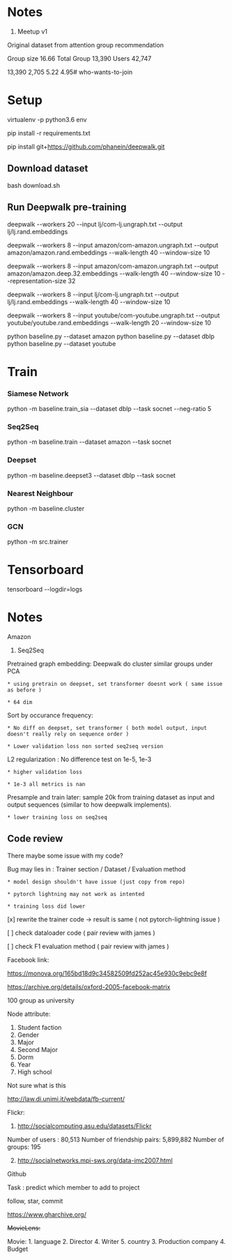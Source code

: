 # Notes


1. Meetup v1

Original dataset from attention group recommendation

Group size 16.66
Total Group 13,390
Users 42,747

 13,390 2,705  5.22 4.95# who-wants-to-join

# Setup

virtualenv -p python3.6 env

pip install -r requirements.txt

pip install git+https://github.com/phanein/deepwalk.git

## Download dataset

bash download.sh

## Run Deepwalk pre-training

deepwalk --workers 20  --input lj/com-lj.ungraph.txt --output lj/lj.rand.embeddings

deepwalk --workers 8  --input amazon/com-amazon.ungraph.txt --output amazon/amazon.rand.embeddings --walk-length 40 --window-size 10 

deepwalk --workers 8  --input amazon/com-amazon.ungraph.txt --output amazon/amazon.deep.32.embeddings --walk-length 40 --window-size 10 --representation-size 32

deepwalk --workers 8  --input lj/com-lj.ungraph.txt --output lj/lj.rand.embeddings --walk-length 40 --window-size 10

deepwalk --workers 8  --input youtube/com-youtube.ungraph.txt --output youtube/youtube.rand.embeddings --walk-length 20 --window-size 10


python baseline.py --dataset amazon
python baseline.py --dataset dblp
python baseline.py --dataset youtube

# Train

### Siamese Network

python -m baseline.train_sia --dataset dblp --task socnet --neg-ratio 5

### Seq2Seq

python -m baseline.train --dataset amazon --task socnet

### Deepset

python -m baseline.deepset3 --dataset dblp --task socnet

### Nearest Neighbour

python -m baseline.cluster

### GCN

python -m src.trainer


# Tensorboard

tensorboard --logdir=logs


# Notes

Amazon

1. Seq2Seq

Pretrained graph embedding: Deepwalk do cluster similar groups under PCA

    * using pretrain on deepset, set transformer doesnt work ( same issue as before )

    * 64 dim 

Sort by occurance frequency: 

    * No diff on deepset, set transformer ( both model output, input doesn't really rely on sequence order )

    * Lower validation loss non sorted seq2seq version

L2 regularization : No difference test on 1e-5, 1e-3

    * higher validation loss

    * 1e-3 all metrics is nan


Presample and train later: sample 20k from training dataset as input and output sequences (similar to how deepwalk implements). 
    
    * lower training loss on seq2seq



## Code review


There maybe some issue with my code?

Bug may lies in : Trainer section /  Dataset / Evaluation method

    * model design shouldn't have issue (just copy from repo)

    * pytorch lightning may not work as intented

    * training loss did lower 

[x] rewrite the trainer code -> result is same ( not pytorch-lightning issue )

[ ] check dataloader code ( pair review with james )

[ ] check F1 evaluation method ( pair review with james ) 



Facebook link:

https://monova.org/165bd18d9c34582509fd252ac45e930c9ebc9e8f

https://archive.org/details/oxford-2005-facebook-matrix

100 group as university

Node attribute:

1. Student faction
2. Gender
3. Major
4. Second Major
5. Dorm
6. Year
7. High school

Not sure what is this

http://law.di.unimi.it/webdata/fb-current/


Flickr:

1. http://socialcomputing.asu.edu/datasets/Flickr


Number of users : 80,513
Number of friendship pairs: 5,899,882
Number of groups: 195

2. http://socialnetworks.mpi-sws.org/data-imc2007.html


Github

Task : predict which member to add to project

follow, star, commit


https://www.gharchive.org/


~~MovieLens:~~

Movie:
    1. language
    2. Director
    4. Writer
    5. country
    3. Production company
    4. Budget


